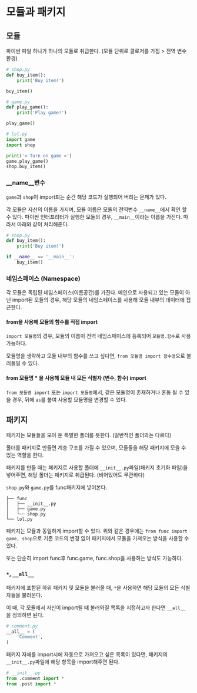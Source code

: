 
# 모듈과 패키지
## 모듈
파이썬 파일 하나가 하나의 모듈로 취급한다. (모듈 단위로 클로저를 가짐 > 전역 변수 환경)

```python
# shop.py
def buy_item():
    print('Buy item!')

buy_item()
```

```python
# game.py
def play_game():
    print('Play game!')

play_game()
```

```python
# lol.py
import game
import shop

print('= Turn on game =')
game.play_game()
shop.buy_item()
```

### __name__변수

`game`과 `shop`이 import되는 순간 해당 코드가 실행되어 버리는 문제가 있다.

각 모듈은 자신의 이름을 가지며, 모듈 이름은 모듈의 전역변수 `__name__`에서 확인 할 수 있다. 파이썬 인터프리터가 실행한 모듈의 경우, `__main__`이라는 이름을 가진다. 따라서 아래와 같이 처리해준다.
```python
# shop.py
def buy_item():
    print('Buy item!')

if __name__ == '__main__':
    buy_item()
```

### 네임스페이스 (Namespace)
각 모듈은 독립된 네임스페이스(이름공간)를 가진다. 메인으로 사용되고 있는 모듈이 아닌 import된 모듈의 경우, 해당 모듈의 네임스페이스를 사용해 모듈 내부의 데이터에 접근한다.

#### from을 사용해 모듈의 함수를 직접 import
`import 모듈명`의 경우, 모듈의 이름이 전역 네임스페이스에 등록되어 `모듈명.함수`로 사용가능하다.

모듈명을 생략하고 모듈 내부의 함수를 쓰고 싶다면, `from 모듈명 import 함수명`으로 불러들일 수 있다.

#### from 모듈명 * 을 사용해 모듈 내 모든 식별자 (변수, 함수) import
`from 모듈명 import` 또는 `import 모듈명`에서, 같은 모듈명이 존재하거나 혼동 될 수 있을 경우, 뒤에 `as`를 붙여 사용할 모듈명을 변경할 수 있다.

## 패키지
패키지는 모듈들을 모아 둔 특별한 폴더를 뜻한다. (일반적인 폴더와는 다르다)

폴더를 패키지로 만들면 계층 구조를 가질 수 있으며, 모듈들을 해당 패키지에 모을 수 있는 역할을 한다.

패키지를 만들 때는 패키지로 사용할 폴더에 `__init__.py`파일(패키지 초기화 파일)을 넣어주면, 해당 폴더는 패키지로 취급된다. (비어있어도 무관하다)

`shop.py`와 `game.py`를 func패키지에 넣어본다.

```
├── func
│   ├── __init__.py
│   ├── game.py
│   └── shop.py
└── lol.py
```

패키지는 모듈과 동일하게 import할 수 있다. 위와 같은 경우에는 `from func import game, shop`으로 기존 코드의 변경 없이 패키지에서 모듈을 가져오는 방식을 사용할 수 있다.

또는 단순히 import func후 func.game, func.shop을 사용하는 방식도 가능하다.

### `*`, `__all__`

패키지에 포함된 하위 패키지 및 모듈을 불러올 때, `*`을 사용하면 해당 모듈의 모든 식별자들을 불러온다.

이 때, 각 모듈에서 자신이 import될 때 불러와질 목록을 지정하고자 한다면 `__all__` 을 정의하면 된다.
```python
# comment.py
__all__ = (
    'Comment',
)
```

패키지 자체를 import시에 자동으로 가져오고 싶은 목록이 있다면, 패키지의 `__init__.py`파일에 해당 항목을 import해주면 된다.
```python
# __init__.py
from .comment import *
from .post import *
```
